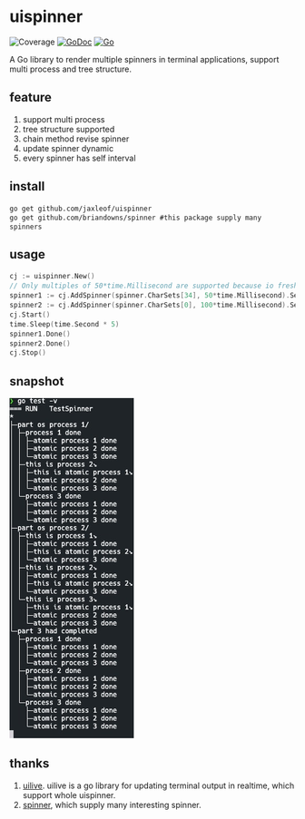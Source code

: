 # uispinner
![Coverage](https://img.shields.io/badge/Coverage-68.3%25-yellow)
[![GoDoc](https://godoc.org/github.com/briandowns/spinner?status.svg)](https://pkg.go.dev/github.com/jaxleof/uispinner@v0.0.5) [![Go](https://github.com/jaxleof/uispinner/actions/workflows/go.yml/badge.svg)](https://github.com/jaxleof/uispinner/actions/workflows/go.yml)

A Go library to render multiple spinners in terminal applications, support multi process and tree structure.

## feature
1. support multi process
2. tree structure supported
3. chain method revise spinner
4. update spinner dynamic
5. every spinner has self interval

## install
``` shell
go get github.com/jaxleof/uispinner
go get github.com/briandowns/spinner #this package supply many spinners
```

## usage
```go
cj := uispinner.New()
// Only multiples of 50*time.Millisecond are supported because io fresh is slow
spinner1 := cj.AddSpinner(spinner.CharSets[34], 50*time.Millisecond).SetComplete("helloWorld").SetPrefix("abc").SetSuffix("ab")
spinner2 := cj.AddSpinner(spinner.CharSets[0], 100*time.Millisecond).SetComplete("good")
cj.Start()
time.Sleep(time.Second * 5)
spinner1.Done()
spinner2.Done()
cj.Stop()
```

## snapshot
![snap.png](/snapshot.png)

## thanks
1. [uilive](https://github.com/gosuri/uilive). uilive is a go library for updating terminal output in realtime, which support whole uispinner.
2. [spinner](https://github.com/briandowns/spinner), which supply many interesting spinner.